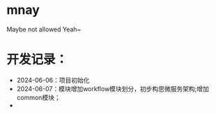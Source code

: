 # mnay
Maybe not allowed Yeah~

# 开发记录：

- 2024-06-06：项目初始化
- 2024-06-07：模块增加workflow模块划分，初步构思微服务架构;增加common模块；
- 


